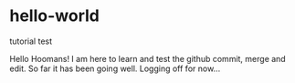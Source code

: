 # hello-world
tutorial test

Hello Hoomans!
I am here to learn and test the github commit, merge and edit. So far it has been going well.
Logging off for now...
